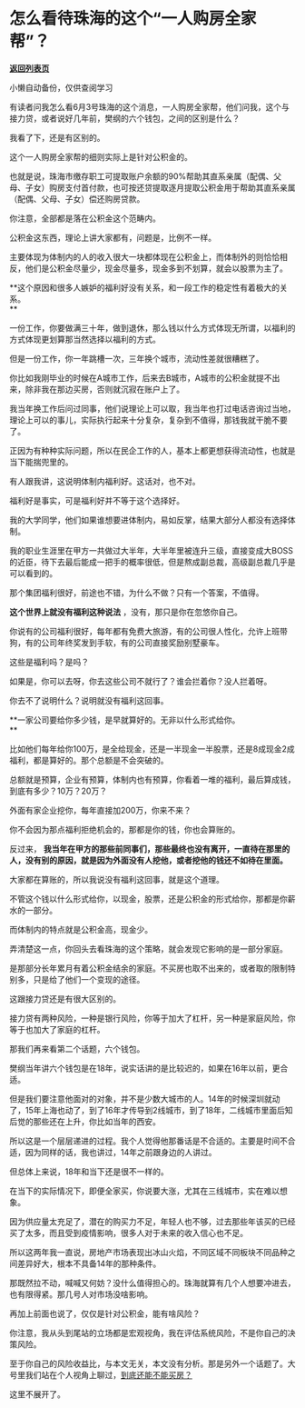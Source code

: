 # 怎么看待珠海的这个“一人购房全家帮”？

[**返回列表页**](/gzh/记忆承载3)

小懒自动备份，仅供查阅学习

有读者问我怎么看6月3号珠海的这个消息，一人购房全家帮，他们问我，这个与接力贷，或者说好几年前，樊纲的六个钱包，之间的区别是什么？

  

我看了下，还是有区别的。

  

这个一人购房全家帮的细则实际上是针对公积金的。

  

也就是说，珠海市缴存职工可提取账户余额的90%帮助其直系亲属（配偶、父母、子女）购房支付首付款，也可按还贷提取逐月提取公积金用于帮助其直系亲属（配偶、父母、子女）偿还购房贷款。

  

你注意，全部都是落在公积金这个范畴内。  

  

公积金这东西，理论上讲大家都有，问题是，比例不一样。  

  

主要体现为体制内的人的收入很大一块都体现在公积金上，而体制外的则恰恰相反，他们是公积金尽量少，现金尽量多，现金多到不划算，就会以股票为主了。

  

 **这个原因和很多人嫉妒的福利好没有关系，和一段工作的稳定性有着极大的关系。  
**

  

一份工作，你要做满三十年，做到退休，那么钱以什么方式体现无所谓，以福利的方式体现更划算那当然选择以福利的方式。  

  

但是一份工作，你一年跳槽一次，三年换个城市，流动性差就很糟糕了。  

  

你比如我刚毕业的时候在A城市工作，后来去B城市，A城市的公积金就提不出来，除非我在那边买房，否则就沉寂在账户上了。  

  

我当年换工作后问过同事，他们说理论上可以取，我当年也打过电话咨询过当地，理论上可以的事儿，实际执行起来十分复杂，复杂到不值得，那钱我就干脆不要了。

  

正因为有种种实际问题，所以在民企工作的人，基本上都更想获得流动性，也就是当下能揣兜里的。

  

有人跟我讲，这说明体制内福利好。这话对，也不对。  

  

福利好是事实，可是福利好并不等于这个选择好。

  

我的大学同学，他们如果谁想要进体制内，易如反掌，结果大部分人都没有选择体制。

  

我的职业生涯里在甲方一共做过大半年，大半年里被连升三级，直接变成大BOSS的近臣，待下去最后能成一把手的概率很低，但是熬成副总裁，高级副总裁几乎是可以看到的。  

  

那个集团福利很好，前途也不错，为什么不做？只有一个答案，不值得。  

  

 **这个世界上就没有福利这种说法** ，没有，那只是你在忽悠你自己。  

  

你说有的公司福利很好，每年都有免费大旅游，有的公司很人性化，允许上班带狗，有的公司年终奖发到手软，有的公司直接奖励别墅豪车。  

  

这些是福利吗？是吗？  

  

如果是，你可以去呀，你去这些公司不就行了？谁会拦着你？没人拦着呀。

  

你去不了说明什么？说明就没有福利这回事。

  

 **一家公司要给你多少钱，是早就算好的。无非以什么形式给你。  
**

  

比如他们每年给你100万，是全给现金，还是一半现金一半股票，还是8成现金2成福利，都是算好的。那个总额是不会突破的。  

  

总额就是预算，企业有预算，体制内也有预算，你看着一堆的福利，最后算成钱，到底有多少？10万？20万？  

  

外面有家企业挖你，每年直接加200万，你来不来？

  

你不会因为那点福利拒绝机会的，那都是你的钱，你也会算账的。

  

反过来， **我当年在甲方的那些前同事们，那些最终也没有离开，一直待在那里的人，没有别的原因，就是因为外面没有人挖他，或者挖他的钱还不如待在里面。**

  

大家都在算账的，所以我说没有福利这回事，就是这个道理。  

  

不管这个钱以什么形式给你，以现金，股票，还是公积金的形式给你，那都是你薪水的一部分。  

  

而体制内的特点就是公积金高，现金少。  

  

弄清楚这一点，你回头去看珠海的这个策略，就会发现它影响的是一部分家庭。  

  

是那部分长年累月有着公积金结余的家庭。不买房也取不出来的，或者取的限制特别多，只是给了他们一个变现的途径。  

  

这跟接力贷还是有很大区别的。  

  

接力贷有两种风险，一种是银行风险，你等于加大了杠杆，另一种是家庭风险，你等于也加大了家庭的杠杆。

  

那我们再来看第二个话题，六个钱包。  

  

樊纲当年讲六个钱包是在18年，说实话讲的是比较迟的，如果在16年以前，更合适。  

  

但是我们要注意他面对的对象，并不是少数大城市的人。14年的时候深圳就动了，15年上海也动了，到了16年才传导到2线城市，到了18年，二线城市里面后知后觉的那些还在上升，你比如当年的西安。  

  

所以这是一个层层递进的过程。我个人觉得他那番话是不合适的。主要是时间不合适，因为同样的话，我也讲过，14年之前跟身边的人讲过。  

  

但总体上来说，18年和当下还是很不一样的。

  

在当下的实际情况下，即便全家买，你说要大涨，尤其在三线城市，实在难以想象。  

  

因为供应量太充足了，潜在的购买力不足，年轻人也不够，过去那些年该买的已经买了太多，而且受到疫情影响，很多人对于未来的收入信心也不足。

  

所以这两年我一直说，房地产市场表现出冰山火焰，不同区域不同板块不同品种之间差异好大，根本不具备14年的那种条件。

  

那既然拉不动，喊喊又何妨？没什么值得担心的。珠海就算有几个人想要冲进去，也有限得紧。那几号人对市场没啥影响。  

  

再加上前面也说了，仅仅是针对公积金，能有啥风险？  

  

你注意，我从头到尾站的立场都是宏观视角，我在评估系统风险，不是你自己的决策风险。

  

至于你自己的风险收益比，与本文无关，本文没有分析。那是另外一个话题了。大号里我们站在个人视角上聊过，[到底还能不能买房？](http://mp.weixin.qq.com/s?__biz=MzU0MjYwNDU2Mw==&mid=2247505780&idx=1&sn=561c6930742277225231a4608d6e8233&chksm=fb1abb08cc6d321e87b4a6599e9a6d6a28854c81c78ac8a9da6098e64c6c7b39f0421651fc5a&scene=21#wechat_redirect)

  

这里不展开了。

